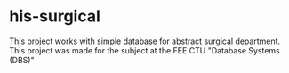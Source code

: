 # his-surgical
This project works with simple database for abstract surgical department. This project was made for the subject at the FEE CTU "Database Systems (DBS)"
